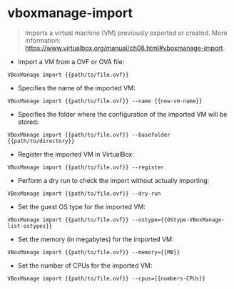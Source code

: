 # vboxmanage-import

> Imports a virtual machine (VM) previously exported or created.
> More information: <https://www.virtualbox.org/manual/ch08.html#vboxmanage-import>.

- Import a VM from a OVF or OVA file:

`VBoxManage import {{path/to/file.ovf}}`

- Specifies the name of the imported VM:

`VBoxManage import {{path/to/file.ovf}} --name {{new-vm-name}}`

- Specifies the folder where the configuration of the imported VM will be stored:

`VBoxManage import {{path/to/file.ovf}} --basefolder {{path/to/directory}}`

- Register the imported VM in VirtualBox:

`VBoxManage import {{path/to/file.ovf}} --register`

- Perform a dry run to check the import without actually importing:

`VBoxManage import {{path/to/file.ovf}} --dry-run`

- Set the guest OS type for the imported VM:

`VBoxManage import {{path/to/file.ovf}} --ostype={{OStype-VBoxManage-list-ostypes}}`

- Set the memory (in megabytes) for the imported VM:

`VBoxManage import {{path/to/file.ovf}} --memory={{MB}}`

- Set the number of CPUs for the imported VM:

`VBoxManage import {{path/to/file.ovf}} --cpus={{numbers-CPUs}}`
